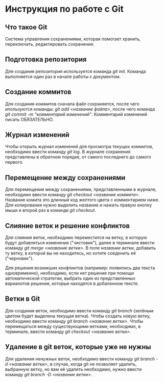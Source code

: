 # Инструкция по работе с Git

## Что такое Git

Система управления сохранениями, которая помогает хранить, переключать, редактировать сохранения.

## Подготовка репозитория

Для создания репозитория используется команда *git init*. Команда выполняется один раз в начале работы с документом.

## Создание коммитов

Для создания коммитов сначала файл сохраняется, после чего ипользуются команды: *git add <название файла>*, после чего команда *git commit -m "комментарий изменений"*. Комментарий изменений писать ОБЯЗАТЕЛЬНО.

## Журнал изменений

Чтобы открыть журнал изменений для просмотра текущих коммитов, необходимо ввести команду *git log*. В журнале сохранения представлены в обратном порядке, от самого последнего до самого первого.

## Перемещение между сохранениями

Для перемещения между сохранениями, представленными в журнале, необходимо ввести команду *git checkout <название коммита>*. Название комита это длинный код желтого цвета с комментарием ниже. Для копирования нужно выделить название и нажать правую кнопку мыши и второй раз в команде *git checkout*.

## Слияние веток и решение конфликтов

Для слияния веток, необходимо переместится на ветку, в которую будут добавляться изменения ("чистовик"), далее в терминале ввести команду *git merge <название ветки>*. В поле *название ветки*, добавить ту ветку, в которой вы не находитесь, но хотите соеденить её ("черновик").

Для решения возникших конфликтов (например: появились два текста одновременно), необходимо, если нет решения при помощи автоматической стратегии, выбрать один из представленных варианотов решения, которые находятся в добаленном тексте.

## Ветки в Git

Для создания веток, необходимо ввести команду *git branch* (зелёным цветом будет выделена текущая ветка). Чтобы создать новую ветку, необходимо ввести команду *git branch <название ветки>*. Чтобы перемещаться между существующими ветками, необходимо, в терминале, ввести команду *git checkout <название ветки>*.

## Удаление в git веток, которые уже не нужны

Для удаления ненужных веток, необходимо ввести команду *git branch -d <название ветки>*, в случае, когда git не позволяет удалить, выбранную ветку, но вам её удалить необходимо, нужно ввести команду *git branch -D <название ветки>*.